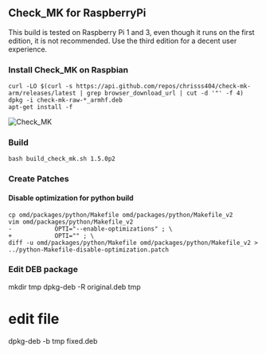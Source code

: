 
## Check_MK for RaspberryPi

This build is tested on Raspberry Pi 1 and 3, even though it runs on the first edition, it is not recommended. Use the third edition for a decent user experience. 

### Install Check_MK on Raspbian

    curl -LO $(curl -s https://api.github.com/repos/chrisss404/check-mk-arm/releases/latest | grep browser_download_url | cut -d '"' -f 4) 
    dpkg -i check-mk-raw-*_armhf.deb
    apt-get install -f

![Check_MK](https://raw.github.com/chrisss404/check-mk-arm/master/data/check_mk.png)

### Build

    bash build_check_mk.sh 1.5.0p2

### Create Patches

#### Disable optimization for python build

    cp omd/packages/python/Makefile omd/packages/python/Makefile_v2
    vim omd/packages/python/Makefile_v2
    -            OPTI="--enable-optimizations" ; \
    +            OPTI="" ; \
    diff -u omd/packages/python/Makefile omd/packages/python/Makefile_v2 > ../python-Makefile-disable-optimization.patch


### Edit DEB package

mkdir tmp
dpkg-deb -R original.deb tmp
# edit file
dpkg-deb -b tmp fixed.deb
